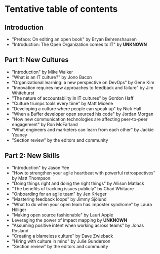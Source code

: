 # Tentative table of contents

## Introduction

* "Preface: On editing an open book" by Bryan Behrenshausen
* "Introduction: The Open Organization comes to IT" by **UNKNOWN**

## Part 1: New Cultures

* "Introduction" by Mike Walker
* "What is an IT culture?" by Jono Bacon
* "Organizational learning: a new perspective on DevOps" by Gene Kim
* "Innovation requires new approaches to feedback and failure" by Jim Whitehurst
* "The nature of accountability in IT cultures" by Gordon Haff
* "Culture trumps tools every time" by Matt Micene
* "Developing a culture where people can speak up" by Nick Hall
* "When a Buffer developer open sourced his code" by Jordan Morgan
* "How new communication technologies are affecting peer-to-peer engagement" by Ron McFarland
* "What engineers and marketers can learn from each other" by Jackie Yeaney
* "Section review" by the editors and community

## Part 2: New Skills

* "Introduction" by Jason Yee
* "How to strengthen your agile heartbeat with powerful retrospectives" by Matt Thompson
* "Doing things right and doing the right things" by Allison Matlack
* "The benefits of tracking issues publicly" by Chad Whitacre
* "Onboarding for an agile team" by Jen Krieger
* "Mastering feedback loops" by Jimmy Sjölund
* "What to do when your open team has imposter syndrome" by Laura Hilliger
* "Making open source fashionable" by Lauri Apple
* Leveraging the power of impact mapping by **UNKNOWN**
* "Assuming positive intent when working across teams" by Jonas Rosland
* "Creating a blameless culture" by Dave Zwieback
* "Hiring with culture in mind" by Julie Gunderson
* "Section review" by the editors and community
